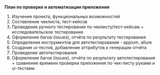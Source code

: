**План по проверке и автоматизации приложения**

1. Изучение проекта, функциональных возможностей
2. Составление чеклиста, тест-кейсов
3. Проведение ручного тестирования по чеклисту/тест-кейсам + исследовательское тестирование
4. Оформление багов (issues), отчёта по результату тестирования
5. Определение инструментов для автотестирования - appium, allure
6. Создание ui-тестов, добавление аттрибутов к генерации отчёта
7. Проведение автотестирования
8. Оформление багов (issues), отчёта по результату автотестирования + сравнение времени проверки приложения по чек-листу руками и ui-тестами.

